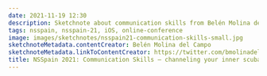 ```yaml
---
date: 2021-11-19 12:30
description: Sketchnote about communication skills from Belén Molina del Campo at NSSpain 2021
tags: nsspain, nsspain-21, iOS, online-conference
image: images/sketchnotes/nsspain21-communication-skills-small.jpg
sketchnoteMetadata.contentCreator: Belén Molina del Campo
sketchnoteMetadata.linkToContentCreator: https://twitter.com/bmolinadelcampo
title: NSSpain 2021: Communication Skills – channeling your inner scuba diver
---
```

